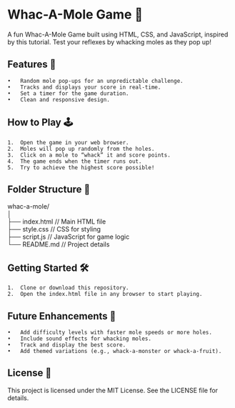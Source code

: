 # Whac-A-Mole Game 🎯

A fun Whac-A-Mole Game built using HTML, CSS, and JavaScript, inspired by this tutorial. Test your reflexes by whacking moles as they pop up!

## Features 🚀
	•	Random mole pop-ups for an unpredictable challenge.
	•	Tracks and displays your score in real-time.
	•	Set a timer for the game duration.
	•	Clean and responsive design.

## How to Play 🕹️
	1.	Open the game in your web browser.
	2.	Moles will pop up randomly from the holes.
	3.	Click on a mole to “whack” it and score points.
	4.	The game ends when the timer runs out.
	5.	Try to achieve the highest score possible!

## Folder Structure 📂

whac-a-mole/  
│  
├── index.html       // Main HTML file  
├── style.css        // CSS for styling  
├── script.js        // JavaScript for game logic  
└── README.md        // Project details  

## Getting Started 🛠️
	1.	Clone or download this repository.
	2.	Open the index.html file in any browser to start playing.

## Future Enhancements 🌟
	•	Add difficulty levels with faster mole speeds or more holes.
	•	Include sound effects for whacking moles.
	•	Track and display the best score.
	•	Add themed variations (e.g., whack-a-monster or whack-a-fruit).

<!-- 
## Demo Preview 🎥  
*(Include a link or screenshot here if possible)*  
---   -->

## License 📜
This project is licensed under the MIT License. See the LICENSE file for details.